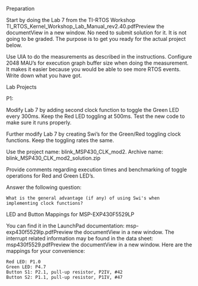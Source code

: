Preparation

Start by doing the Lab 7 from the TI-RTOS Workshop TI_RTOS_Kernel_Workshop_Lab_Manual_rev2.40.pdfPreview the documentView in a new window. No need to submit solution for it. It is not going to be graded. The purpose is to get you ready for the actual project below.

Use UIA to do the measurements as described in the instructions. Configure 2048 MAU’s for execution graph buffer size when doing the measurement. It makes it easier because you would be able to see more RTOS events. Write down what you have got.


Lab Projects


P1:

Modify Lab 7 by adding second clock function to toggle the Green LED every 300ms. Keep the Red LED toggling at 500ms. Test the new code to make sure it runs properly.

Further modify Lab 7 by creating Swi’s for the Green/Red toggling clock functions. Keep the toggling rates the same.

Use the project name: blink_MSP430_CLK_mod2. Archive name: blink_MSP430_CLK_mod2_solution.zip

Provide comments regarding execution times and benchmarking of toggle operations for Red and Green LED’s.

Answer the following question:

    What is the general advantage (if any) of using Swi's when implementing clock functions?

LED and Button Mappings for MSP-EXP430F5529LP

You can find it in the LaunchPad documentation: msp-exp430f5529lp.pdfPreview the documentView in a new window. The interrupt related information may be found in the data sheet: msp430f5529.pdfPreview the documentView in a new window. Here are the mappings for your convenience:

    Red LED: P1.0
    Green LED: P4.7
    Button S1: P2.1, pull-up resistor, P2IV, #42
    Button S2: P1.1, pull-up resistor, P1IV, #47

